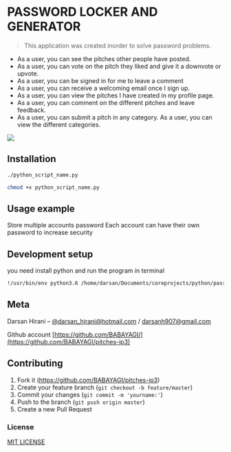 # PASSWORD LOCKER AND GENERATOR


> This application was created inorder to solve password problems.


* As a user, you can see the pitches other people have posted.
* As a user, you can vote on the pitch they liked and give it a downvote or upvote.
* As a user, you can be signed in for me to leave a comment
* As a user, you can receive a welcoming email once I sign up.
* As a user, you can view the pitches I have created in my profile page.
* As a user, you can comment on the different pitches and leave feedback.
* As a user, you can submit a pitch in any category.
As a user, you can view the different categories.

![](header.png)

## Installation


```sh
./python_script_name.py
```
```sh
chmod +x python_script_name.py
```
## Usage example

Store multiple accounts password
Each account can have their own password to increase security
## Development setup

you need install python and run the program in terminal

```sh
!/usr/bin/env python3.6 /home/darsan/Documents/coreprojects/python/passwordlocker/password-vault.py
```


## Meta

Darsan Hirani – [@darsan_hirani@hotmail.com](https://twitter.com/darsan_hirani) / darsanh907@gmail.com

Github account [https://github.com/BABAYAGI/](https://github.com/BABAYAGI/pitches-ip3)

## Contributing

1. Fork it (<https://github.com/BABAYAGI/pitches-ip3>)
2. Create your feature branch (`git checkout -b feature/master`)
3. Commit your changes (`git commit -m 'yourname:'`)
4. Push to the branch (`git push origin master`)
5. Create a new Pull Request

<!-- Markdown link & img dfn's -->

[npm-downloads]: https://img.shields.io/npm/dm/datadog-metrics.svg?style=flat-square

[wiki]: https://github.com/yourname/yourproject/wiki

### License

[MIT LICENSE](LICENSE)